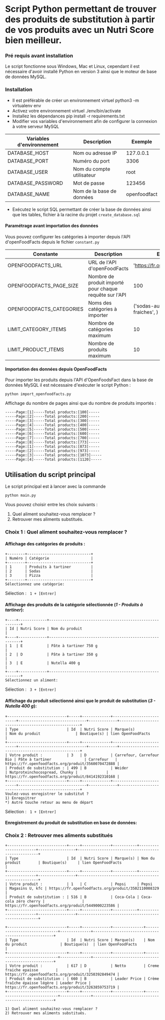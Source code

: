 
# Script Python permettant de trouver des produits de substitution à partir de vos produits avec un Nutri Score bien meilleur.

### Pré requis avant installation
Le script fonctionne sous Windows, Mac et Linux, cependant il est nécessaire d'avoir installé Python en version 3 ainsi que le moteur de base de données MySQL.

### Installation
- Il est préférable de créer un environnement virtuel python3 -m virtualenv env
- Activez votre environnement virtuel ./env/bin/activate
- Installez les dépendances pip install -r requirements.txt
- Modifier vos variables d'environnement afin de configurer la connexion à votre serveur MySQL

|  Variables d'environnement | Description  | Exemple  |
|---|---|---|
|  DATABASE_HOST |  Nom ou adresse IP | 127.0.0.1 |
|  DATABASE_PORT |  Numéro du port | 3306 |
|  DATABASE_USER |  Nom du compte utilisateur | root |
|  DATABASE_PASSWORD |  Mot de passe | 123456 |
|  DATABASE_NAME |  Nom de la base de données | openfoodfact |

- Exécutez le script SQL permettant de créer la base de données ainsi que les tables, fichier à la racine du projet ``create_database.sql``

#### Paramétrage avant importation des données
Vous pouvez configurer les catégories à importer depuis l'API d'openFoodFacts depuis le fichier ``constant.py``

|  Constante | Description  | Exemple  |
|---|---|---|
| OPENFOODFACTS_URL  |  URL de l'API d'openFoodFacts | 'https://fr.openfoodfacts.org' |
| OPENFOODFACTS_PAGE_SIZE  |  Nombre de produit importé pour chaque requête sur l'API | 100 |
| OPENFOODFACTS_CATEGORIES  | Noms des catégories à importer | ('sodas-au-cola', 'cremes-fraiches', ) |
| LIMIT_CATEGORY_ITEMS  |  Nombre de catégories maximum | 10 |
| LIMIT_PRODUCT_ITEMS  |  Nombre de produits maximum | 10 |


#### Importation des données depuis OpenFoodFacts
Pour importer les produits depuis l'API d'OpenFoodsFact dans la base de données MySQL il est nécessaire d'exécuter le script Python :

``python import_openfoodfacts.py``

Affichage du nombre de pages ainsi que du nombre de produits importés :
```
-----Page:[1]-----Total products:[100]-----
-----Page:[2]-----Total products:[200]-----
-----Page:[3]-----Total products:[300]-----
-----Page:[4]-----Total products:[400]-----
-----Page:[5]-----Total products:[500]-----
-----Page:[6]-----Total products:[600]-----
-----Page:[7]-----Total products:[700]-----
-----Page:[8]-----Total products:[773]-----
-----Page:[1]-----Total products:[873]-----
-----Page:[2]-----Total products:[973]-----
-----Page:[3]-----Total products:[1073]-----
-----Page:[4]-----Total products:[1120]-----
```

## Utilisation du script principal

Le script principal est à lancer avec la commande

``python main.py``

Vous pouvez choisir entre les choix suivants :

1) Quel aliment souhaitez-vous remplacer ?
2) Retrouver mes aliments substitués.


### Choix 1 : Quel aliment souhaitez-vous remplacer ?

#### Affichage des catégories de produits :
```
+--------+-----------------------------+
| Numéro | Catégorie                   |
+--------+-----------------------------+
| 1      | Produits à tartiner         |
| 2      | Sodas                       |
| 3      | Pizza                       |
+--------+-----------------------------+
Sélectionnez une catégorie:
```
Sélection : `` 1 + [Entrer]``

#### Affichage des produits de la catégorie sélectionnée (_1 - Produits à tartiner_):

```
+----+-------------+---------------------------------------------------------+
| Id | Nutri Score | Nom du produit                                          |
+----+-------------+---------------------------------------------------------+
| 1  | E           | Pâte à tartiner 750 g                                   |
| 2  | D           | Pâte à tartiner 350 g                                   |
| 3  | E           | Nutella 400 g                                           |
+----+-------------+---------------------------------------------------------+
Sélectionnez un aliment:
```

Sélection : `` 3 + [Entrer]``

#### Affichage du produit sélectionné ainsi que le produit de substitution (_3 - Nutella 400 g_):

```
+---------------------------+-----+-------------+--------------------------+-------------------------------+-------------+----------------------------------------------------+
| Type                      | Id  | Nutri Score | Marque(s)                | Nom du produit                | Boutique(s) | lien OpenFoodFacts                                 |
+---------------------------+-----+-------------+--------------------------+-------------------------------+-------------+----------------------------------------------------+
| Votre produit :           | 3   | D           | Carrefour, Carrefour Bio | Pâte à tartiner               | Carrefour   | https://fr.openfoodfacts.org/produit/3560070472888 |
| Produit de substitution : | 499 | B           | Weider                   | Nutproteinchocospread, Chunky |             | https://fr.openfoodfacts.org/produit/8414192310168 |
+---------------------------+-----+-------------+--------------------------+-------------------------------+-------------+----------------------------------------------------+
Voulez-vous enregistrer le substitut ?
1) Enregsitrer
*) Autre touche retour au menu de départ
```

Sélection : `` 1 + [Entrer]``

#### Enregistrement du produit de substitution en base de données:

### Choix 2 : Retrouver mes aliments substitués

```
+---------------------------+-----+-------------+-----------+-----------------------+-----------------+----------------------------------------------------+
| Type                      | Id  | Nutri Score | Marque(s) | Nom du produit        | Boutique(s)     | lien OpenFoodFacts                                 |
+---------------------------+-----+-------------+-----------+-----------------------+-----------------+----------------------------------------------------+
| Votre produit :           | 1   | C           | Pepsi     | Pepsi                 | Magasins U, kfc | https://fr.openfoodfacts.org/produit/3502110008329 |
| Produit de substitution : | 516 | B           | Coca-Cola | Coca-cola zéro cherry |                 | https://fr.openfoodfacts.org/produit/5449000223586 |
+---------------------------+-----+-------------+-----------+-----------------------+-----------------+----------------------------------------------------+

+---------------------------+-----+-------------+--------------+------------------------------+--------------+----------------------------------------------------+
| Type                      | Id  | Nutri Score | Marque(s)    | Nom du produit               | Boutique(s)  | lien OpenFoodFacts                                 |
+---------------------------+-----+-------------+--------------+------------------------------+--------------+----------------------------------------------------+
| Votre produit :           | 617 | D           | Netto        | Creme fraiche epaisse        |              | https://fr.openfoodfacts.org/produit/3250392849474 |
| Produit de substitution : | 660 | B           | Leader Price | Crème fraîche épaisse légère | Leader Price | https://fr.openfoodfacts.org/produit/3263859753719 |
+---------------------------+-----+-------------+--------------+------------------------------+--------------+----------------------------------------------------+

1) Quel aliment souhaitez-vous remplacer ?
2) Retrouver mes aliments substitués.
```